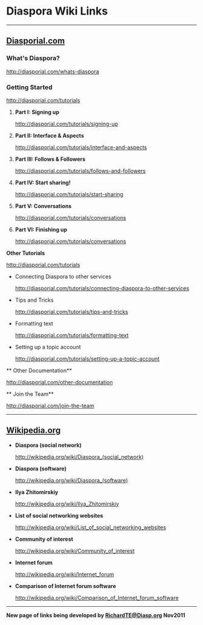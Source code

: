 # Diaspora Wiki Links 

---

## [Diasporial.com](http://Diasporial.com)

### What's Diaspora?

http://diasporial.com/whats-diaspora

### Getting Started

http://diasporial.com/tutorials

1. **Part I: Signing up**

    http://diasporial.com/tutorials/signing-up

2. **Part II: Interface & Aspects**

    http://diasporial.com/tutorials/interface-and-aspects

3. **Part III: Follows & Followers**

    http://diasporial.com/tutorials/follows-and-followers

4. **Part IV: Start sharing!**

    http://diasporial.com/tutorials/start-sharing

5. **Part V: Conversations**

    http://diasporial.com/tutorials/conversations

6. **Part VI: Finishing up**

    http://diasporial.com/tutorials/conversations

**Other Tutorials**

http://diasporial.com/tutorials

- Connecting Diaspora to other services

    http://diasporial.com/tutorials/connecting-diaspora-to-other-services

- Tips and Tricks

    http://diasporial.com/tutorials/tips-and-tricks

- Formatting text

    http://diasporial.com/tutorials/formatting-text

- Setting up a topic account

    http://diasporial.com/tutorials/setting-up-a-topic-account

** Other Documentation**

http://diasporial.com/other-documentation

** Join the Team**

http://diasporial.com/join-the-team

---

## [Wikipedia.org](http://wikipedia.org)

- **Diaspora (social network)**

    http://wikipedia.org/wiki/Diaspora_(social_network)

- **Diaspora (software)**

    http://wikipedia.org/wiki/Diaspora_(software)

- **Ilya Zhitomirskiy**

    http://wikipedia.org/wiki/Ilya_Zhitomirskiy

- **List of social networking websites**

    http://wikipedia.org/wiki/List_of_social_networking_websites

- **Community of interest**

    http://wikipedia.org/wiki/Community_of_interest

- **Internet forum**

    http://wikipedia.org/wiki/Internet_forum

- **Comparison of Internet forum software**

    http://wikipedia.org/wiki/Comparison_of_Internet_forum_software

---

**New page of links being developed by RichardTE@Diasp.org Nov2011**







